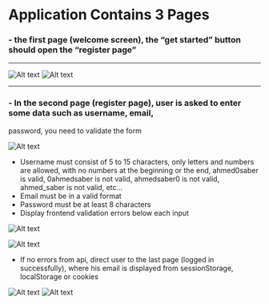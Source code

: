 # Application Contains 3 Pages


### - the first page (welcome screen), the “get started” button should open the “register page”
<hr/>

![Alt text](README/welcome.png?raw=true)
![Alt text](README/welcome-mobile.png?raw=true)
<hr/>

### - In the second page (register page), user is asked to enter some data such as username, email,
password, you need to validate the form

![Alt text](README/register.png?raw=true)

- Username must consist of 5 to 15 characters, only letters and numbers are allowed, with no
numbers at the beginning or the end, ahmed0saber is valid, 0ahmedsaber is not valid,
ahmedsaber0 is not valid, ahmed_saber is not valid, etc...
- Email must be in a valid format
- Password must be at least 8 characters
- Display frontend validation errors below each input

![Alt text](README/register-valid.png?raw=true)

![Alt text](README/register-mobile.png?raw=true)


- If no errors from api, direct user to the last page (logged in successfully), where his email is
displayed from sessionStorage, localStorage or cookies

![Alt text](README/success.png?raw=true)
![Alt text](README/success1.png?raw=true)
